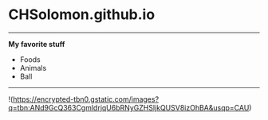 # CHSolomon.github.io
---
**My favorite stuff**
- Foods
- Animals
- Ball
---
!(https://encrypted-tbn0.gstatic.com/images?q=tbn:ANd9GcQ363CgmldrjqU6bRNyGZHSljkQUSV8izOhBA&usqp=CAU)

